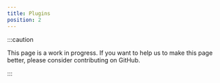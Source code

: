 ```yaml
---
title: Plugins
position: 2
---
```


:::caution

This page is a work in progress. If you want to help us to make this page better, please consider contributing on GitHub.

:::
